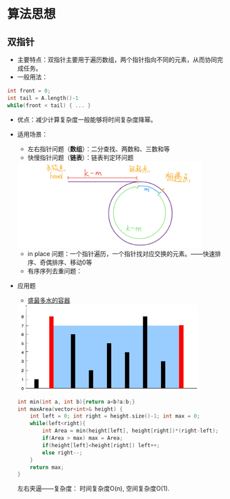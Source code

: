 # 算法思想

## 双指针

- 主要特点：双指针主要用于遍历数组，两个指针指向不同的元素，从而协同完成任务。
- 一般用法：

```C++
int front = 0;
int tail = A.length()-1
while(front < tail) { ... }
```

- 优点：减少计算复杂度一般能够将时间复杂度降幂。

- 适用场景：

  - 左右指针问题（**数组**）：二分查找、两数和、三数和等
  - 快慢指针问题（**链表**）：链表判定环问题

  <img src="./img/快慢指针.png" height="200px">

  - in place 问题：一个指针遍历，一个指针找对应交换的元素。——快速排序、奇偶排序、移动0等
  - 有序序列去重问题：

- 应用题

  - [盛最多水的容器](https://leetcode-cn.com/problems/container-with-most-water/)

  <img src="./img/question_11.jpg" height=200px>

  ```C++
  int min(int a, int b){return a<b?a:b;}
  int maxArea(vector<int>& height) {
      int left = 0; int right = height.size()-1; int max = 0;
      while(left<right){
          int Area = min(height[left], height[right])*(right-left);
          if(Area > max) max = Area;
          if(height[left]<height[right]) left++;
          else right--;
      }
      return max;
  }
  ```

  左右夹逼——复杂度： 时间复杂度O(n), 空间复杂度O(1).

  